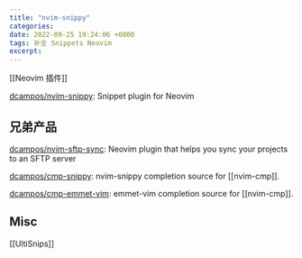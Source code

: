 ```yaml
---
title: "nvim-snippy"
categories: 
date: 2022-09-25 19:24:06 +0800
tags: 补全 Snippets Neovim
excerpt: 
---
```


[[Neovim 插件]]

[dcampos/nvim-snippy](https://github.com/dcampos/nvim-snippy): Snippet plugin for Neovim





## 兄弟产品

[dcampos/nvim-sftp-sync](https://github.com/dcampos/nvim-sftp-sync): Neovim plugin that helps you sync your projects to an SFTP server

[dcampos/cmp-snippy](https://github.com/dcampos/cmp-snippy): nvim-snippy completion source for [[nvim-cmp]].


[dcampos/cmp-emmet-vim](https://github.com/dcampos/cmp-emmet-vim): emmet-vim completion source for [[nvim-cmp]].



## Misc

[[UltiSnips]]




